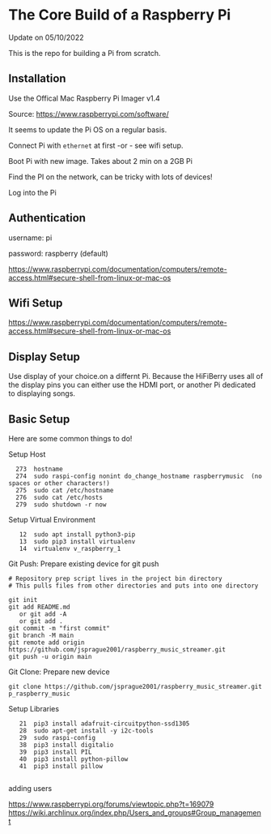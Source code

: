 # The Core Build of a Raspberry Pi

Update on 05/10/2022

This is the repo for building a Pi from scratch.

## Installation

Use the Offical Mac Raspberry Pi Imager v1.4 

Source: https://www.raspberrypi.com/software/

It seems to update the Pi OS on a regular basis.  

Connect Pi with ```ethernet``` at first -or - see wifi setup.

Boot Pi with new image.  Takes about 2 min on a 2GB Pi

Find the PI on the network, can be tricky with lots of devices!

Log into the Pi

## Authentication

username: pi

password: raspberry (default)

https://www.raspberrypi.com/documentation/computers/remote-access.html#secure-shell-from-linux-or-mac-os

## Wifi Setup

https://www.raspberrypi.com/documentation/computers/remote-access.html#secure-shell-from-linux-or-mac-os


## Display Setup

Use display of your choice.on a differnt Pi.  Because the HiFiBerry uses all of the display pins you can either use the HDMI port, or another Pi dedicated to displaying songs.

## Basic Setup

Here are some common things to do!



Setup Host
```
  273  hostname
  274  sudo raspi-config nonint do_change_hostname raspberrymusic  (no spaces or other characters!)
  275  sudo cat /etc/hostname
  276  sudo cat /etc/hosts
  279  sudo shutdown -r now
```

Setup Virtual Environment
```
   12  sudo apt install python3-pip
   13  sudo pip3 install virtualenv
   14  virtualenv v_raspberry_1
```

Git Push: Prepare existing device for git push

```
# Repository prep script lives in the project bin directory
# This pulls files from other directories and puts into one directory

git init
git add README.md
   or git add -A
   or git add .
git commit -m "first commit"
git branch -M main
git remote add origin https://github.com/jsprague2001/raspberry_music_streamer.git
git push -u origin main
```

Git Clone: Prepare new device

```
git clone https://github.com/jsprague2001/raspberry_music_streamer.git p_raspberry_music
```


Setup Libraries
```
   21  pip3 install adafruit-circuitpython-ssd1305
   28  sudo apt-get install -y i2c-tools
   29  sudo raspi-config
   38  pip3 install digitalio
   39  pip3 install PIL
   40  pip3 install python-pillow
   41  pip3 install pillow
   
```

adding users

https://www.raspberrypi.org/forums/viewtopic.php?t=169079
https://wiki.archlinux.org/index.php/Users_and_groups#Group_management
